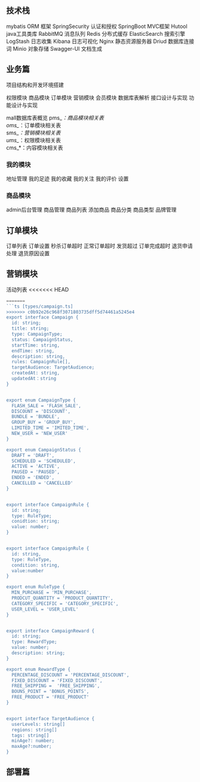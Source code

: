 
## 技术栈
mybatis ORM 框架
SpringSecurity 认证和授权
SpringBoot MVC框架
Hutool java工具类库
RabbitMQ 消息队列
Redis 分布式缓存
ElasticSearch 搜索引擎
LogStash 日志收集
Kibana 日志可视化
Nginx 静态资源服务器
Driud 数据库连接词
Minio 对象存储
Swagger-UI 文档生成


## 业务篇


项目结构和开发环境搭建

权限模块 商品模块 订单模块 营销模块 会员模块
数据库表解析
接口设计与实现
功能设计与实现

mall数据库表概览
pms_*：商品模块相关表  
oms_*：订单模块相关表  
sms_*：营销模块相关表  
ums_*：权限模块相关表  
cms_*：内容模块相关表  

### 我的模块

地址管理
我的足迹
我的收藏
我的关注
我的评价
设置


### 商品模块

admin后台管理
商品管理
商品列表
添加商品
商品分类
商品类型
品牌管理


## 订单模块

订单列表
订单设置
秒杀订单超时
正常订单超时
发货超过
订单完成超时
退货申请处理
退货原因设置

## 营销模块

活动列表
<<<<<<< HEAD
```ts [types/Campaign.ts]
=======
```ts [types/campaign.ts]
>>>>>>> c0b92e26c968f3071803735dff5d74461a5245e4
export interface Campaign {
  id: string;
  title: string;
  type: CampaignType;
  status: CampaignStatus,
  startTime: string,
  endTime: string,
  description: string,
  rules: CampaignRule[],
  targetAudience: TargetAudience;
  createdAt: string,
  updatedAt：string
}


export enum CampaignType {
  FLASH_SALE = 'FLASH_SALE',
  DISCOUNT = 'DISCOUNT',
  BUNDLE = 'BUNDLE',
  GROUP_BUY = 'GROUP_BUY',
  LIMITED_TIME = 'IMITED_TIME',
  NEW_USER = 'NEW_USER'
}

export enum CampaignStatus {
  DRAFT = 'DRAFT',
  SCHEDULED = 'SCHEDULED',
  ACTIVE = 'ACTIVE',
  PAUSED = 'PAUSED',
  ENDED = 'ENDED',
  CANCELLED = 'CANCELLED'
}


export interface CampaignRule {
  id: string;
  type: RuleType;
  conidtion: string;
  value: number;
}


export interface CampaignRule {
  id: string,
  type: RuleType,
  condition: string,
  value:number
}

export enum RuleType {
  MIN_PURCHASE = 'MIN_PURCHASE',
  PRODCUT_QUANTITY = 'PRODUCT_QUANTITY',
  CATEGORY_SPECIFIC = 'CATEGORY_SPECIFIC',
  USER_LEVEL = 'USER_LEVEL'
}


export interface CampaignReward {
  id: string;
  type: RewardType;
  value: number;
  description: string;
}

export enum RewardType {
  PERCENTAGE_DISCOUNT = 'PERCENTAGE_DISCOUNT',
  FIXED_DISCOUNT = 'FIXED_DISCOUNT',
  FREE_SHIPPING =  'FREE_SHIPPING',
  BOUNS_POINT = 'BONUS_POINTS',
  FREE_PRODUCT = 'FREE_PRODUCT'
}


export interface TargetAudience {
  userLevels: string[]
  regions: string[]
  tags: string[]
  minAge?: number;
  maxAge?:number;
}


```

## 部署篇



